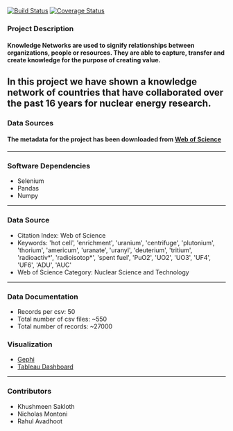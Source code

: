 [![Build Status](https://travis-ci.org/ksakloth/KnowledgeNetworks.svg?branch=master)](https://travis-ci.org/ksakloth/KnowledgeNetworks)
[![Coverage Status](https://coveralls.io/repos/github/ksakloth/KnowledgeNetworks/badge.svg?branch=master)](https://coveralls.io/github/ksakloth/KnowledgeNetworks?branch=master)


### Project Description
#### Knowledge Networks are used to signify **relationships** between organizations, people or resources. They are able to capture, transfer and create knowledge for the purpose of creating value.
In this project we have shown a knowledge network of countries that have collaborated over the past 16 years for **nuclear energy research**.
---
### Data Sources
#### The metadata for the project has been downloaded from [Web of Science](https://login.webofknowledge.com/error/Error?Error=IPError&PathInfo=%2F&RouterURL=https%3A%2F%2Fwww.webofknowledge.com%2F&Domain=.webofknowledge.com&Src=IP&Alias=WOK5)
---

### Software Dependencies
 * Selenium
 * Pandas
 * Numpy

---

### Data Source

- Citation Index: Web of Science  
- Keywords: 'hot cell', 'enrichment', 'uranium', 'centrifuge', 'plutonium', 'thorium', 'americum', 'uranate', 'uranyl', 'deuterium', 'tritium', 'radioactiv*', 'radioisotop*', 'spent fuel', 'PuO2', 'UO2', 'UO3', 'UF4', 'UF6', 'ADU', 'AUC'  
- Web of Science Category: Nuclear Science and Technology  

---

### Data Documentation

- Records per csv: 50  
- Total number of csv files: ~550  
- Total number of records: ~27000


### Visualization

- [Gephi](https://github.com/ksakloth/KnowledgeNetworks/blob/master/Gephi/Year%202000.pdf)
- [Tableau Dashboard](https://public.tableau.com/views/NuclearEnergyResearch/NuclearEnergyResearch?:embed=y&:display_count=yes&publish=yes)

---

### Contributors

* Khushmeen Sakloth
* Nicholas Montoni
* Rahul Avadhoot
